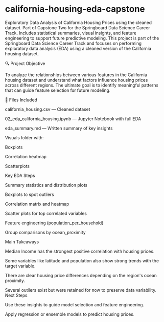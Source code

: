 # california-housing-eda-capstone
Exploratory Data Analysis of California Housing Prices using the cleaned dataset. Part of Capstone Two for the Springboard Data Science Career Track. Includes statistical summaries, visual insights, and feature engineering to support future predictive modeling.
This project is part of the Springboard Data Science Career Track and focuses on performing exploratory data analysis (EDA) using a cleaned version of the California housing dataset.

🔍 Project Objective

To analyze the relationships between various features in the California housing dataset and understand what factors influence housing prices across different regions. The ultimate goal is to identify meaningful patterns that can guide feature selection for future modeling.

📁 Files Included

california_housing.csv — Cleaned dataset

02_eda_california_housing.ipynb — Jupyter Notebook with full EDA

eda_summary.md — Written summary of key insights

Visuals folder with:

Boxplots

Correlation heatmap

Scatterplots

Key EDA Steps

Summary statistics and distribution plots

Boxplots to spot outliers

Correlation matrix and heatmap

Scatter plots for top correlated variables

Feature engineering (population_per_household)

Group comparisons by ocean_proximity

Main Takeaways

Median Income has the strongest positive correlation with housing prices.

Some variables like latitude and population also show strong trends with the target variable.

There are clear housing price differences depending on the region's ocean proximity.

Several outliers exist but were retained for now to preserve data variability.
 Next Steps

Use these insights to guide model selection and feature engineering.

Apply regression or ensemble models to predict housing prices.

